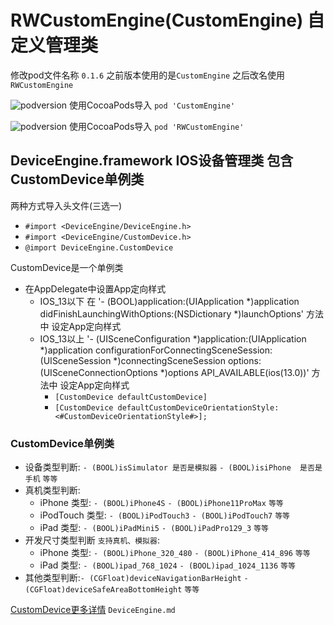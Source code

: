 # RWCustomEngine(CustomEngine) 自定义管理类 
修改pod文件名称 `0.1.6` 之前版本使用的是`CustomEngine`  之后改名使用 `RWCustomEngine`

![podversion](https://img.shields.io/cocoapods/v/CustomEngine.svg)
使用CocoaPods导入 `pod 'CustomEngine'`

![podversion](https://img.shields.io/cocoapods/v/RWCustomEngine.svg)
使用CocoaPods导入 `pod 'RWCustomEngine'`

## DeviceEngine.framework IOS设备管理类 包含CustomDevice单例类
两种方式导入头文件(三选一) 
- ```#import <DeviceEngine/DeviceEngine.h>```
- ```#import <DeviceEngine/CustomDevice.h>```
- ```@import DeviceEngine.CustomDevice``` 

CustomDevice是一个单例类

- 在AppDelegate中设置App定向样式  
    - IOS_13以下 在  '- (BOOL)application:(UIApplication *)application didFinishLaunchingWithOptions:(NSDictionary *)launchOptions' 方法中 设定App定向样式
    - IOS_13以上 '- (UISceneConfiguration *)application:(UIApplication *)application configurationForConnectingSceneSession:(UISceneSession *)connectingSceneSession options:(UISceneConnectionOptions *)options  API_AVAILABLE(ios(13.0))' 方法中 设定App定向样式
        - ```[CustomDevice defaultCustomDevice]```
        - ```[CustomDevice defaultCustomDeviceOrientationStyle:<#CustomDeviceOrientationStyle#>];```

### CustomDevice单例类  

- 设备类型判断: `- (BOOL)isSimulator 是否是模拟器` `- (BOOL)isiPhone  是否是手机` `等等`
- 真机类型判断:
  - iPhone 类型: `- (BOOL)iPhone4S` `- (BOOL)iPhone11ProMax` `等等` 
  - iPodTouch 类型: `- (BOOL)iPodTouch3` `- (BOOL)iPodTouch7` `等等` 
  - iPad 类型: `- (BOOL)iPadMini5` `- (BOOL)iPadPro129_3` `等等` 
- 开发尺寸类型判断 `支持真机、模拟器`:
  - iPhone 类型: `- (BOOL)iPhone_320_480` `- (BOOL)iPhone_414_896` `等等` 
  - iPad 类型: `- (BOOL)ipad_768_1024` `- (BOOL)ipad_1024_1136` `等等` 
- 其他类型判断:`- (CGFloat)deviceNavigationBarHeight` `- (CGFloat)deviceSafeAreaBottomHeight` `等等`

[CustomDevice更多详情](https://github.com/Rover001/RWCustomEngine/blob/master/RWDeviceEngine/DeviceEngine.md)  `DeviceEngine.md`






